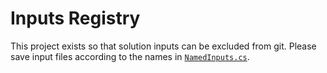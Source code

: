 # Inputs Registry

This project exists so that solution inputs can be excluded from git.
Please save input files according to the names in [`NamedInputs.cs`](NamedInputs.cs).